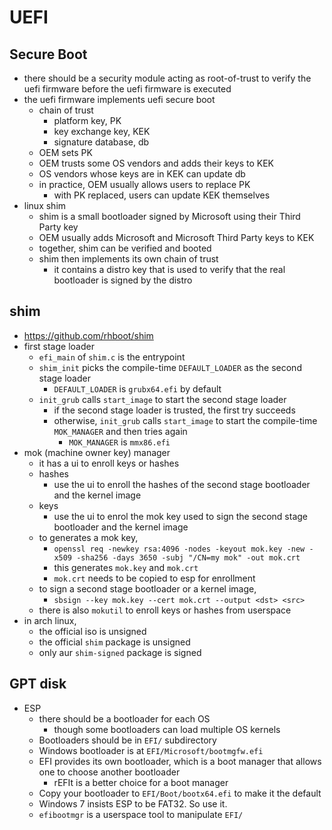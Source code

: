 UEFI
====

## Secure Boot

- there should be a security module acting as root-of-trust to verify the uefi
  firmware before the uefi firmware is executed
- the uefi firmware implements uefi secure boot
  - chain of trust
    - platform key, PK
    - key exchange key, KEK
    - signature database, db
  - OEM sets PK
  - OEM trusts some OS vendors and adds their keys to KEK
  - OS vendors whose keys are in KEK can update db
  - in practice, OEM usually allows users to replace PK
    - with PK replaced, users can update KEK themselves
- linux shim
  - shim is a small bootloader signed by Microsoft using their Third Party key
  - OEM usually adds Microsoft and Microsoft Third Party keys to KEK
  - together, shim can be verified and booted
  - shim then implements its own chain of trust
    - it contains a distro key that is used to verify that the real bootloader
      is signed by the distro

## shim

- <https://github.com/rhboot/shim>
- first stage loader
  - `efi_main` of `shim.c` is the entrypoint
  - `shim_init` picks the compile-time `DEFAULT_LOADER` as the second stage
    loader
    - `DEFAULT_LOADER` is `grubx64.efi` by default
  - `init_grub` calls `start_image` to start the second stage loader
    - if the second stage loader is trusted, the first try succeeds
    - otherwise, `init_grub` calls `start_image` to start the compile-time
      `MOK_MANAGER` and then tries again
      - `MOK_MANAGER` is `mmx86.efi`
- mok (machine owner key) manager
  - it has a ui to enroll keys or hashes
  - hashes
    - use the ui to enroll the hashes of the second stage bootloader and the
      kernel image
  - keys
    - use the ui to enrol the mok key used to sign the second stage bootloader
      and the kernel image
  - to generates a mok key,
    - `openssl req -newkey rsa:4096 -nodes -keyout mok.key -new -x509 -sha256 -days 3650 -subj "/CN=my mok" -out mok.crt`
    - this generates `mok.key` and `mok.crt`
    - `mok.crt` needs to be copied to esp for enrollment
  - to sign a second stage bootloader or a kernel image,
    - `sbsign --key mok.key --cert mok.crt --output <dst> <src>`
  - there is also `mokutil` to enroll keys or hashes from userspace
- in arch linux,
  - the official iso is unsigned
  - the official `shim` package is unsigned
  - only aur `shim-signed` package is signed

## GPT disk

- ESP
  - there should be a bootloader for each OS
    - though some bootloaders can load multiple OS kernels
  - Bootloaders should be in `EFI/` subdirectory
  - Windows bootloader is at `EFI/Microsoft/bootmgfw.efi`
  - EFI provides its own bootloader, which is a boot manager that allows one to
    choose another bootloader
    - rEFIt is a better choice for a boot manager
  - Copy your bootloader to `EFI/Boot/bootx64.efi` to make it the default
  - Windows 7 insists ESP to be FAT32.  So use it.
  - `efibootmgr` is a userspace tool to manipulate `EFI/`
